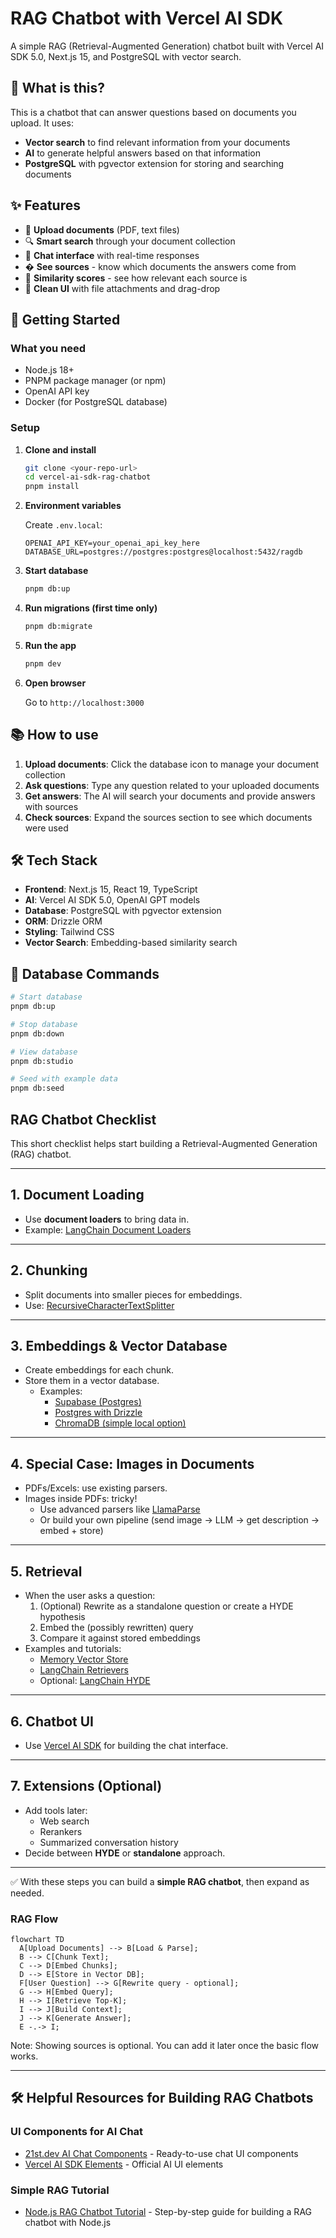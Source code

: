 # RAG Chatbot with Vercel AI SDK

A simple RAG (Retrieval-Augmented Generation) chatbot built with Vercel AI SDK 5.0, Next.js 15, and PostgreSQL with vector search.

## 🎯 What is this?

This is a chatbot that can answer questions based on documents you upload. It uses:

- **Vector search** to find relevant information from your documents
- **AI** to generate helpful answers based on that information
- **PostgreSQL** with pgvector extension for storing and searching documents

## ✨ Features

- 📄 **Upload documents** (PDF, text files)
- 🔍 **Smart search** through your document collection
- 💬 **Chat interface** with real-time responses
- � **See sources** - know which documents the answers come from
- 🎯 **Similarity scores** - see how relevant each source is
- 📱 **Clean UI** with file attachments and drag-drop

## 🚀 Getting Started

### What you need

- Node.js 18+
- PNPM package manager (or npm)
- OpenAI API key
- Docker (for PostgreSQL database)

### Setup

1. **Clone and install**

   ```bash
   git clone <your-repo-url>
   cd vercel-ai-sdk-rag-chatbot
   pnpm install
   ```

2. **Environment variables**

   Create `.env.local`:

   ```env
   OPENAI_API_KEY=your_openai_api_key_here
   DATABASE_URL=postgres://postgres:postgres@localhost:5432/ragdb
   ```

3. **Start database**

   ```bash
   pnpm db:up
   ```

4. **Run migrations (first time only)**

   ```bash
   pnpm db:migrate
   ```

5. **Run the app**

   ```bash
   pnpm dev
   ```

6. **Open browser**

   Go to `http://localhost:3000`

## 📚 How to use

1. **Upload documents**: Click the database icon to manage your document collection
2. **Ask questions**: Type any question related to your uploaded documents
3. **Get answers**: The AI will search your documents and provide answers with sources
4. **Check sources**: Expand the sources section to see which documents were used

## 🛠️ Tech Stack

- **Frontend**: Next.js 15, React 19, TypeScript
- **AI**: Vercel AI SDK 5.0, OpenAI GPT models
- **Database**: PostgreSQL with pgvector extension
- **ORM**: Drizzle ORM
- **Styling**: Tailwind CSS
- **Vector Search**: Embedding-based similarity search

## 📝 Database Commands

```bash
# Start database
pnpm db:up

# Stop database
pnpm db:down

# View database
pnpm db:studio

# Seed with example data
pnpm db:seed
```

## RAG Chatbot Checklist

This short checklist helps start building a Retrieval-Augmented Generation (RAG) chatbot.

---

## 1. Document Loading

- Use **document loaders** to bring data in.
- Example: [LangChain Document Loaders](https://js.langchain.com/docs/how_to/#document-loaders)

---

## 2. Chunking

- Split documents into smaller pieces for embeddings.
- Use: [RecursiveCharacterTextSplitter](https://js.langchain.com/docs/concepts/text_splitters/)

---

## 3. Embeddings & Vector Database

- Create embeddings for each chunk.
- Store them in a vector database.
  - Examples:
    - [Supabase (Postgres)](https://supabase.com/)
    - [Postgres with Drizzle](https://orm.drizzle.team/docs/guides/vector-similarity-search)
    - [ChromaDB (simple local option)](https://docs.trychroma.com/docs/overview/introduction)

---

## 4. Special Case: Images in Documents

- PDFs/Excels: use existing parsers.
- Images inside PDFs: tricky!
  - Use advanced parsers like [LlamaParse](https://www.llamaindex.ai/llamaparse)
  - Or build your own pipeline (send image → LLM → get description → embed + store)

---

## 5. Retrieval

- When the user asks a question:
  1. (Optional) Rewrite as a standalone question or create a HYDE hypothesis
  2. Embed the (possibly rewritten) query
  3. Compare it against stored embeddings
- Examples and tutorials:
  - [Memory Vector Store](https://js.langchain.com/docs/integrations/vectorstores/memory/)
  - [LangChain Retrievers](https://js.langchain.com/docs/tutorials/retrievers)
  - Optional: [LangChain HYDE](https://js.langchain.com/docs/integrations/retrievers/hyde)

---

## 6. Chatbot UI

- Use [Vercel AI SDK](https://ai-sdk.dev/docs/ai-sdk-ui/chatbot) for building the chat interface.

---

## 7. Extensions (Optional)

- Add tools later:
  - Web search
  - Rerankers
  - Summarized conversation history
- Decide between **HYDE** or **standalone** approach.

---

✅ With these steps you can build a **simple RAG chatbot**, then expand as needed.

### RAG Flow

```mermaid
flowchart TD
  A[Upload Documents] --> B[Load & Parse];
  B --> C[Chunk Text];
  C --> D[Embed Chunks];
  D --> E[Store in Vector DB];
  F[User Question] --> G[Rewrite query - optional];
  G --> H[Embed Query];
  H --> I[Retrieve Top-K];
  I --> J[Build Context];
  J --> K[Generate Answer];
  E -.-> I;
```

Note: Showing sources is optional. You can add it later once the basic flow works.

---

## 🛠️ Helpful Resources for Building RAG Chatbots

### UI Components for AI Chat

- [21st.dev AI Chat Components](https://21st.dev/s/ai-chat) - Ready-to-use chat UI components
- [Vercel AI SDK Elements](https://ai-sdk.dev/elements/overview) - Official AI UI elements

### Simple RAG Tutorial

- [Node.js RAG Chatbot Tutorial](https://ai-sdk.dev/cookbook/node/retrieval-augmented-generation) - Step-by-step guide for building a RAG chatbot with Node.js
